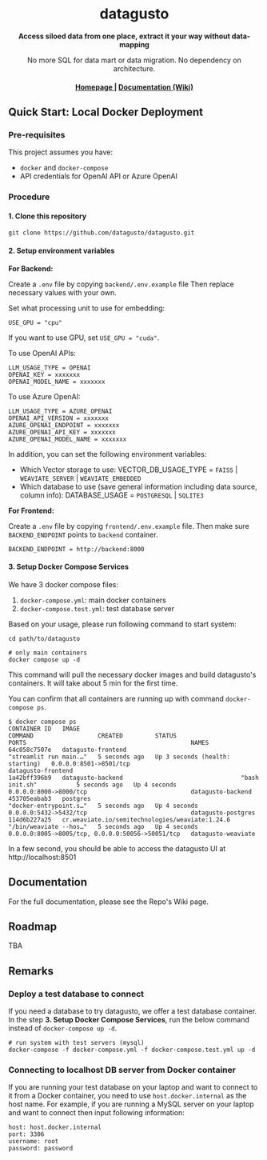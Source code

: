 <h1 align="center">datagusto</h1>
<div align="center">
 <strong>
   Access siloed data from one place, extract it your way without data-mapping
 </strong>

 No more SQL for data mart or data migration. No dependency on architecture.
</div>

<div align="center">
  <h4>
    <a href="https://www.datagusto.ai">
      Homepage
    </a>
    |
    <a href="https://github.com/datagusto/datagusto/wiki/">
      Documentation (Wiki)
    </a>
  </h4>
</div>

## Quick Start: Local Docker Deployment

### Pre-requisites
This project assumes you have:
- `docker` and `docker-compose`
- API credentials for OpenAI API or Azure OpenAI

### Procedure
#### 1. Clone this repository
```shell
git clone https://github.com/datagusto/datagusto.git
```

#### 2. Setup environment variables

**For Backend:**

Create a `.env` file by copying `backend/.env.example` file
Then replace necessary values with your own.

Set what processing unit to use for embedding:
```shell
USE_GPU = "cpu"
```
If you want to use GPU, set `USE_GPU = "cuda"`.

To use OpenAI APIs:
```shell
LLM_USAGE_TYPE = OPENAI
OPENAI_KEY = xxxxxxx
OPENAI_MODEL_NAME = xxxxxxx
```

To use Azure OpenAI:
```shell
LLM_USAGE_TYPE = AZURE_OPENAI
OPENAI_API_VERSION = xxxxxxx
AZURE_OPENAI_ENDPOINT = xxxxxxx
AZURE_OPENAI_API_KEY = xxxxxxx
AZURE_OPENAI_MODEL_NAME = xxxxxxx
```

In addition, you can set the following environment variables:
- Which Vector storage to use: VECTOR_DB_USAGE_TYPE = `FAISS` | `WEAVIATE_SERVER` | `WEAVIATE_EMBEDDED`
- Which database to use (save general information including data source, column info): DATABASE_USAGE = `POSTGRESQL` | `SQLITE3`

**For Frontend:**

Create a `.env` file by copying `frontend/.env.example` file.
Then make sure `BACKEND_ENDPOINT` points to `backend` container.

```shell
BACKEND_ENDPOINT = http://backend:8000
```

#### 3. Setup Docker Compose Services
We have 3 docker compose files:
1. `docker-compose.yml`: main docker containers
2. `docker-compose.test.yml`: test database server

Based on your usage, please run following command to start system:

```shell
cd path/to/datagusto

# only main containers
docker compose up -d
```

This command will pull the necessary docker images and build datagusto's containers.
It will take about 5 min for the first time.

You can confirm that all containers are running up with command `docker-compose ps`.

```shell
$ docker compose ps
CONTAINER ID   IMAGE                                             COMMAND                  CREATED         STATUS                            PORTS                                              NAMES
64c058c7507e   datagusto-frontend                                "streamlit run main.…"   5 seconds ago   Up 3 seconds (health: starting)   0.0.0.0:8501->8501/tcp                             datagusto-frontend
1a42bff396b9   datagusto-backend                                 "bash init.sh"           5 seconds ago   Up 4 seconds                      0.0.0.0:8000->8000/tcp                             datagusto-backend
453705eabab3   postgres                                          "docker-entrypoint.s…"   5 seconds ago   Up 4 seconds                      0.0.0.0:5432->5432/tcp                             datagusto-postgres
114d6b227a25   cr.weaviate.io/semitechnologies/weaviate:1.24.6   "/bin/weaviate --hos…"   5 seconds ago   Up 4 seconds                      0.0.0.0:8005->8005/tcp, 0.0.0.0:50056->50051/tcp   datagusto-weaviate
```

In a few second, you should be able to access the datagusto UI at http://localhost:8501


## Documentation
For the full documentation, please see the Repo's Wiki page.


## Roadmap
TBA


## Remarks
### Deploy a test database to connect
If you need a database to try datagusto, we offer a test database container. In the step **3. Setup Docker Compose Services**, run the below command instead of `docker-compose up -d`.

```shell
# run system with test servers (mysql)
docker-compose -f docker-compose.yml -f docker-compose.test.yml up -d
```

### Connecting to localhost DB server from Docker container
If you are running your test database on your laptop and want to connect 
to it from a Docker container, you need to use `host.docker.internal` as 
the host name.
For example, if you are running a MySQL server on your laptop and want to connect then input following information:
```text
host: host.docker.internal
port: 3306
username: root
password: password
```
